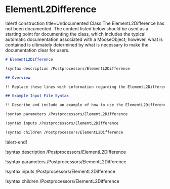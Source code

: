 # ElementL2Difference

!alert! construction title=Undocumented Class
The ElementL2Difference has not been documented. The content listed below should be used as a starting point for
documenting the class, which includes the typical automatic documentation associated with a
MooseObject; however, what is contained is ultimately determined by what is necessary to make the
documentation clear for users.

```markdown
# ElementL2Difference

!syntax description /Postprocessors/ElementL2Difference

## Overview

!! Replace these lines with information regarding the ElementL2Difference object.

## Example Input File Syntax

!! Describe and include an example of how to use the ElementL2Difference object.

!syntax parameters /Postprocessors/ElementL2Difference

!syntax inputs /Postprocessors/ElementL2Difference

!syntax children /Postprocessors/ElementL2Difference
```
!alert-end!

!syntax description /Postprocessors/ElementL2Difference

!syntax parameters /Postprocessors/ElementL2Difference

!syntax inputs /Postprocessors/ElementL2Difference

!syntax children /Postprocessors/ElementL2Difference
